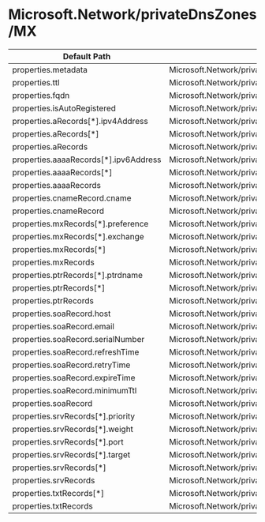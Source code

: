 # Microsoft.Network/privateDnsZones/MX

| Default Path | Alias |
|---|---|
| properties.metadata | Microsoft.Network/privateDnsZones/MX/metadata |
| properties.ttl | Microsoft.Network/privateDnsZones/MX/ttl |
| properties.fqdn | Microsoft.Network/privateDnsZones/MX/fqdn |
| properties.isAutoRegistered | Microsoft.Network/privateDnsZones/MX/isAutoRegistered |
| properties.aRecords[*].ipv4Address | Microsoft.Network/privateDnsZones/MX/aRecords[*].ipv4Address |
| properties.aRecords[*] | Microsoft.Network/privateDnsZones/MX/aRecords[*] |
| properties.aRecords | Microsoft.Network/privateDnsZones/MX/aRecords |
| properties.aaaaRecords[*].ipv6Address | Microsoft.Network/privateDnsZones/MX/aaaaRecords[*].ipv6Address |
| properties.aaaaRecords[*] | Microsoft.Network/privateDnsZones/MX/aaaaRecords[*] |
| properties.aaaaRecords | Microsoft.Network/privateDnsZones/MX/aaaaRecords |
| properties.cnameRecord.cname | Microsoft.Network/privateDnsZones/MX/cnameRecord.cname |
| properties.cnameRecord | Microsoft.Network/privateDnsZones/MX/cnameRecord |
| properties.mxRecords[*].preference | Microsoft.Network/privateDnsZones/MX/mxRecords[*].preference |
| properties.mxRecords[*].exchange | Microsoft.Network/privateDnsZones/MX/mxRecords[*].exchange |
| properties.mxRecords[*] | Microsoft.Network/privateDnsZones/MX/mxRecords[*] |
| properties.mxRecords | Microsoft.Network/privateDnsZones/MX/mxRecords |
| properties.ptrRecords[*].ptrdname | Microsoft.Network/privateDnsZones/MX/ptrRecords[*].ptrdname |
| properties.ptrRecords[*] | Microsoft.Network/privateDnsZones/MX/ptrRecords[*] |
| properties.ptrRecords | Microsoft.Network/privateDnsZones/MX/ptrRecords |
| properties.soaRecord.host | Microsoft.Network/privateDnsZones/MX/soaRecord.host |
| properties.soaRecord.email | Microsoft.Network/privateDnsZones/MX/soaRecord.email |
| properties.soaRecord.serialNumber | Microsoft.Network/privateDnsZones/MX/soaRecord.serialNumber |
| properties.soaRecord.refreshTime | Microsoft.Network/privateDnsZones/MX/soaRecord.refreshTime |
| properties.soaRecord.retryTime | Microsoft.Network/privateDnsZones/MX/soaRecord.retryTime |
| properties.soaRecord.expireTime | Microsoft.Network/privateDnsZones/MX/soaRecord.expireTime |
| properties.soaRecord.minimumTtl | Microsoft.Network/privateDnsZones/MX/soaRecord.minimumTtl |
| properties.soaRecord | Microsoft.Network/privateDnsZones/MX/soaRecord |
| properties.srvRecords[*].priority | Microsoft.Network/privateDnsZones/MX/srvRecords[*].priority |
| properties.srvRecords[*].weight | Microsoft.Network/privateDnsZones/MX/srvRecords[*].weight |
| properties.srvRecords[*].port | Microsoft.Network/privateDnsZones/MX/srvRecords[*].port |
| properties.srvRecords[*].target | Microsoft.Network/privateDnsZones/MX/srvRecords[*].target |
| properties.srvRecords[*] | Microsoft.Network/privateDnsZones/MX/srvRecords[*] |
| properties.srvRecords | Microsoft.Network/privateDnsZones/MX/srvRecords |
| properties.txtRecords[*] | Microsoft.Network/privateDnsZones/MX/txtRecords[*] |
| properties.txtRecords | Microsoft.Network/privateDnsZones/MX/txtRecords |

